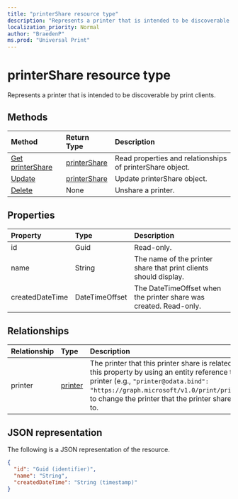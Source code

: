 ```yaml
---
title: "printerShare resource type"
description: "Represents a printer that is intended to be discoverable by print clients."
localization_priority: Normal
author: "BraedenP"
ms.prod: "Universal Print"
---
```


# printerShare resource type

Represents a printer that is intended to be discoverable by print clients.

## Methods

| Method       | Return Type | Description |
|:-------------|:------------|:------------|
| [Get printerShare](../api/printershare_get.md) | [printerShare](printershare.md) | Read properties and relationships of printerShare object. |
| [Update](../api/printershare_update.md) | [printerShare](printershare.md) | Update printerShare object. |
| [Delete](../api/printershare_delete.md) | None | Unshare a printer. |

## Properties
| Property     | Type        | Description |
|:-------------|:------------|:------------|
|id|Guid|Read-only.|
|name|String|The name of the printer share that print clients should display.|
|createdDateTime|DateTimeOffset|The DateTimeOffset when the printer share was created. Read-only.|

## Relationships
| Relationship | Type        | Description |
|:-------------|:------------|:------------|
|printer|[printer](printer.md)|The printer that this printer share is related to. Update this property by using an entity reference to another printer (e.g., `"printer@odata.bind": "https://graph.microsoft/v1.0/print/printers/{id}"`) to change the printer that the printer share is related to.|

## JSON representation

The following is a JSON representation of the resource.

<!-- {
  "blockType": "resource",
  "optionalProperties": [

  ],
  "@odata.type": "microsoft.graph.printerShare"
}-->

```json
{
  "id": "Guid (identifier)",
  "name": "String",
  "createdDateTime": "String (timestamp)"
}
```

<!-- uuid: 8fcb5dbc-d5aa-4681-8e31-b001d5168d79
2015-10-25 14:57:30 UTC -->
<!-- {
  "type": "#page.annotation",
  "description": "printerShare resource",
  "keywords": "",
  "section": "documentation",
  "tocPath": ""
}-->